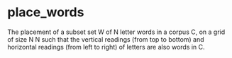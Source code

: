 # place_words
The placement of a subset set W of N letter words in a corpus C, on a grid of size N N such that the vertical readings (from top to bottom) and horizontal readings (from left to right) of letters are also words in C.
